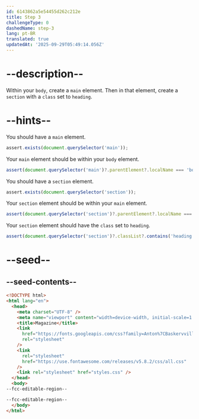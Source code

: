 ```yaml
---
id: 6143862a5e54455d262c212e
title: Step 3
challengeType: 0
dashedName: step-3
lang: pt-BR
translated: true
updatedAt: '2025-09-29T05:49:14.056Z'
---
```


# --description--

Within your `body`, create a `main` element. Then in that element, create a `section` with a `class` set to `heading`.

# --hints--

You should have a `main` element.

```js
assert.exists(document.querySelector('main'));
```

Your `main` element should be within your `body` element.

```js
assert(document.querySelector('main')?.parentElement?.localName === 'body');
```

You should have a `section` element.

```js
assert.exists(document.querySelector('section'));
```

Your `section` element should be within your `main` element.

```js
assert(document.querySelector('section')?.parentElement?.localName === 'main');
```

Your `section` element should have the `class` set to `heading`.

```js
assert(document.querySelector('section')?.classList?.contains('heading'));
```

# --seed--

## --seed-contents--

```html
<!DOCTYPE html>
<html lang="en">
  <head>
    <meta charset="UTF-8" />
    <meta name="viewport" content="width=device-width, initial-scale=1.0" />
    <title>Magazine</title>
    <link
      href="https://fonts.googleapis.com/css?family=Anton%7CBaskervville%7CRaleway&display=swap"
      rel="stylesheet"
    />
    <link
      rel="stylesheet"
      href="https://use.fontawesome.com/releases/v5.8.2/css/all.css"
    />
    <link rel="stylesheet" href="styles.css" />
  </head>
  <body>
--fcc-editable-region--

--fcc-editable-region--
  </body>
</html>
```

```css

```
